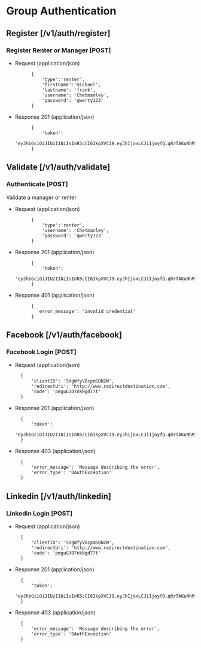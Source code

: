 # Group Authentication

## Register [/v1/auth/register]
### Register Renter or Manager [POST]
+ Request (application/json)
    
            {
                'type':'renter',
                'firstname':'michael',
                'lastname': 'frank',
                'username': 'Chetmanley',
                'password': 'qwerty123'
            }

+ Response 201 (application/json)

            {
                'token':
                'eyJhbGciOiJIUzI1NiIsInR5cCI6IkpXVCJ9.eyJhIjoxLCJiIjoyfQ.qRrTAKuNhMWGekWwDoR7hylsgQq5VRKEpk5UvgguWaQ'
            }


## Validate [/v1/auth/validate]
### Authenticate [POST]
Validate a manager or renter
+ Request (application/json)

            {
                'type':'renter',
                'username': 'Chetmanley',
                'password': 'qwerty123'
            }

+ Response 201 (application/json)

            {
                'token':
                'eyJhbGciOiJIUzI1NiIsInR5cCI6IkpXVCJ9.eyJhIjoxLCJiIjoyfQ.qRrTAKuNhMWGekWwDoR7hylsgQq5VRKEpk5UvgguWaQ'
            }

+ Response 401 (application/json)

            {
              'error_message': 'invalid credential'
            }

## Facebook [/v1/auth/facebook]
### Facebook Login [POST]
+ Request (application/json)
    
        {
            'clientID': 'SYgWfyVDcpmSDN2W',
            'redirectUri': 'http://www.redirectdestination.com',
            'code': 'pmguG3D7nkNgdT7t'
        }

+ Response 201 (application/json)

        {
            'token':
            'eyJhbGciOiJIUzI1NiIsInR5cCI6IkpXVCJ9.eyJhIjoxLCJiIjoyfQ.qRrTAKuNhMWGekWwDoR7hylsgQq5VRKEpk5UvgguWaQ'
        }

+ Response 403 (application/json)

        {
            'error_message': 'Message describing the error',
            'error_type': 'OAuthException'
        }

## Linkedin [/v1/auth/linkedin]
### Linkedin Login [POST]
+ Request (application/json)

        {
            'clientID': 'SYgWfyVDcpmSDN2W',
            'redirectUri': 'http://www.redirectdestination.com',
            'code': 'pmguG3D7nkNgdT7t'
        }

+ Response 201 (application/json)

        {
            'token':
            'eyJhbGciOiJIUzI1NiIsInR5cCI6IkpXVCJ9.eyJhIjoxLCJiIjoyfQ.qRrTAKuNhMWGekWwDoR7hylsgQq5VRKEpk5UvgguWaQ'
        }

+ Response 403 (application/json)

        {
            'error_message': 'Message describing the error',
            'error_type': 'OAuthException'
        }
